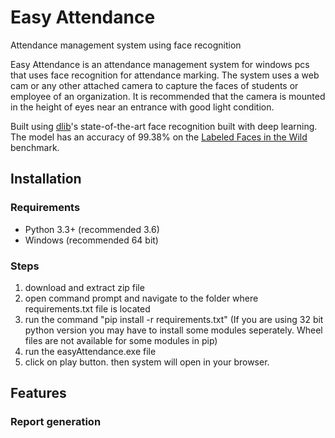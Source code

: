 # Easy Attendance

Attendance management system using face recognition

Easy Attendance is an attendance management system for windows pcs that uses face recognition for attendance marking. The system uses a web cam or any other attached camera to capture the faces of students or employee of an organization. It is recommended that the camera is mounted in the height of eyes near an entrance with good light condition.

Built using [dlib](http://dlib.net/)'s state-of-the-art face recognition built with deep learning. The model has an accuracy of 99.38% on the [Labeled Faces in the Wild](http://vis-www.cs.umass.edu/lfw/) benchmark.

## Installation

### Requirements

  * Python 3.3+ (recommended 3.6)
  * Windows (recommended 64 bit)

### Steps

1. download and extract zip file
2. open command prompt and navigate to the folder where requirements.txt file is located
3. run the command "pip install -r requirements.txt" (If you are using 32 bit python version you may have to install some modules seperately. Wheel files are not available for some modules in pip)
4. run the easyAttendance.exe file
5. click on play button. then system will open in your browser.

## Features

### Report generation
